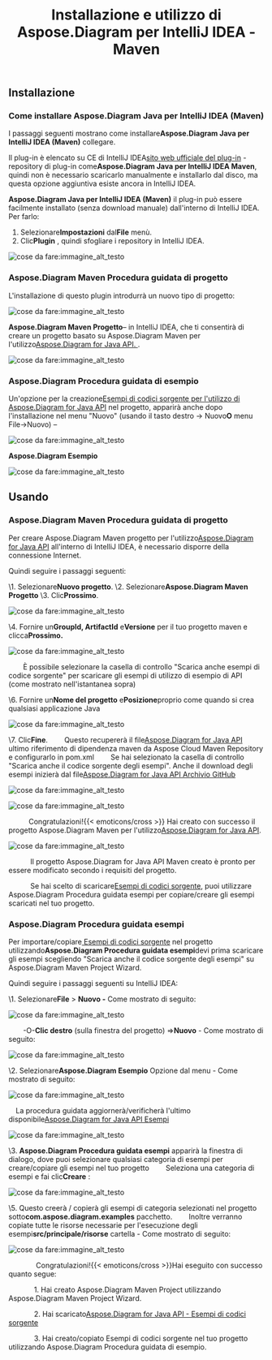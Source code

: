 ﻿---
title: Installazione e utilizzo di Aspose.Diagram per IntelliJ IDEA - Maven
type: docs
weight: 10
url: /it/java/installing-and-using-aspose-diagram-for-intellij-idea-maven/
---
## **Installazione**
### **Come installare Aspose.Diagram Java per IntelliJ IDEA (Maven)**
 I passaggi seguenti mostrano come installare**Aspose.Diagram Java per IntelliJ IDEA (Maven)** collegare.

 Il plug-in è elencato su CE di IntelliJ IDEA[sito web ufficiale del plug-in](https://goo.gl/JjSReR) - repository di plug-in come**Aspose.Diagram Java per IntelliJ IDEA Maven**, quindi non è necessario scaricarlo manualmente e installarlo dal disco, ma questa opzione aggiuntiva esiste ancora in IntelliJ IDEA.

**Aspose.Diagram Java per IntelliJ IDEA (Maven)** il plug-in può essere facilmente installato (senza download manuale) dall'interno di IntelliJ IDEA. Per farlo:

1.  Selezionare**Impostazioni** dal**File** menù.
1.  Clic**Plugin** , quindi sfogliare i repository in IntelliJ IDEA.

![cose da fare:immagine_alt_testo](http://i.imgur.com/CTDCnTb.jpg)
### **Aspose.Diagram Maven Procedura guidata di progetto**
 L'installazione di questo plugin introdurrà un nuovo tipo di progetto:

![cose da fare:immagine_alt_testo](http://download-codeplex.sec.s-msft.com/Download/SourceControlFileDownload.ashx?ProjectName=asposediagramjavaintellij&changeSetId=6bf310487f22abe8deaebf186b4fc55583a85b5b&itemId=src%2fresources%2fasposeSmall.png)

**Aspose.Diagram Maven Progetto**– in IntelliJ IDEA, che ti consentirà di creare un progetto basato su Aspose.Diagram Maven per l'utilizzo[Aspose.Diagram for Java API. ](http://goo.gl/pNOaGJ). 

![cose da fare:immagine_alt_testo](http://i.imgur.com/ZjhvjDU.jpg)
### **Aspose.Diagram Procedura guidata di esempio**
 Un'opzione per la creazione[Esempi di codici sorgente per l'utilizzo di Aspose.Diagram for Java API](https://goo.gl/UCIYLO) nel progetto, apparirà anche dopo l'installazione nel menu "Nuovo" (usando il tasto destro -> Nuovo**O** menu File->Nuovo) –

![cose da fare:immagine_alt_testo](http://download-codeplex.sec.s-msft.com/Download/SourceControlFileDownload.ashx?ProjectName=asposediagramjavaintellij&changeSetId=6bf310487f22abe8deaebf186b4fc55583a85b5b&itemId=src%2fresources%2fasposeSmall.png)

**Aspose.Diagram Esempio**

![cose da fare:immagine_alt_testo](http://i.imgur.com/68DKzJu.jpg)
## **Usando**
### **Aspose.Diagram Maven Procedura guidata di progetto**
 Per creare Aspose.Diagram Maven progetto per l'utilizzo[Aspose.Diagram for Java API](http://goo.gl/pNOaGJ) all'interno di IntelliJ IDEA, è necessario disporre della connessione Internet.

Quindi seguire i passaggi seguenti:

 \1. Selezionare**Nuovo progetto**.
 \2. Selezionare**Aspose.Diagram Maven Progetto** 
 \3. Clic**Prossimo**. 

![cose da fare:immagine_alt_testo](http://i.imgur.com/ZjhvjDU.jpg)


 \4. Fornire un**GroupId, ArtifactId** e**Versione** per il tuo progetto maven e clicca**Prossimo.**

![cose da fare:immagine_alt_testo](http://i.imgur.com/iAiYqcC.jpg)


`    `È possibile selezionare la casella di controllo "Scarica anche esempi di codice sorgente" per scaricare gli esempi di utilizzo di esempio di API (come mostrato nell'istantanea sopra)

 \6. Fornire un**Nome del progetto** e**Posizione**proprio come quando si crea qualsiasi applicazione Java

![cose da fare:immagine_alt_testo](http://i.imgur.com/0gulhIV.jpg)


 \7. Clic**Fine**.
 `    `Questo recupererà il file[Aspose.Diagram for Java API](http://goo.gl/pNOaGJ) ultimo riferimento di dipendenza maven da Aspose Cloud Maven Repository e configurarlo in pom.xml
 `    `Se hai selezionato la casella di controllo "Scarica anche il codice sorgente degli esempi". Anche il download degli esempi inizierà dal file[Aspose.Diagram for Java API Archivio GitHub](https://goo.gl/UCIYLO)

![cose da fare:immagine_alt_testo](http://i.imgur.com/9k59ehL.jpg)

![cose da fare:immagine_alt_testo](http://i.imgur.com/96qBPax.jpg)

 `     ` Congratulazioni!{{< emoticons/cross >}} Hai creato con successo il progetto Aspose.Diagram Maven per l'utilizzo[Aspose.Diagram for Java API](http://goo.gl/pNOaGJ).

![cose da fare:immagine_alt_testo](http://i.imgur.com/uHrjYHq.jpg)

`      `Il progetto Aspose.Diagram for Java API Maven creato è pronto per essere modificato secondo i requisiti del progetto.

 `      `Se hai scelto di scaricare[Esempi di codici sorgente](https://goo.gl/UCIYLO), puoi utilizzare Aspose.Diagram Procedura guidata esempi per copiare/creare gli esempi scaricati nel tuo progetto.
### **Aspose.Diagram Procedura guidata esempi**
 Per importare/copiare[ Esempi di codici sorgente](https://goo.gl/UCIYLO) nel progetto utilizzando**Aspose.Diagram Procedura guidata esempi**devi prima scaricare gli esempi scegliendo "Scarica anche il codice sorgente degli esempi" su Aspose.Diagram Maven Project Wizard.

Quindi seguire i passaggi seguenti su IntelliJ IDEA:

 \1. Selezionare**File** > **Nuovo -** Come mostrato di seguito:

![cose da fare:immagine_alt_testo](http://i.imgur.com/N8tT9Q0.jpg)


 `    `-O-**Clic destro** (sulla finestra del progetto) =>**Nuovo** - Come mostrato di seguito:

![cose da fare:immagine_alt_testo](http://i.imgur.com/aUBWkhp.jpg)


 \2. Selezionare**Aspose.Diagram Esempio** Opzione dal menu - Come mostrato di seguito:

![cose da fare:immagine_alt_testo](http://i.imgur.com/tVGGfhY.jpg)


`  `La procedura guidata aggiornerà/verificherà l'ultimo disponibile[Aspose.Diagram for Java API Esempi](https://goo.gl/UCIYLO) 

![cose da fare:immagine_alt_testo](http://i.imgur.com/5PZwsuq.jpg)


\3. **Aspose.Diagram Procedura guidata esempi** apparirà la finestra di dialogo, dove puoi selezionare qualsiasi categoria di esempi per creare/copiare gli esempi nel tuo progetto
 `    `Seleziona una categoria di esempi e fai clic**Creare** : 

![cose da fare:immagine_alt_testo](http://i.imgur.com/68DKzJu.jpg)


 \5. Questo creerà / copierà gli esempi di categoria selezionati nel progetto sotto**com.aspose.diagram.examples** pacchetto.
 `    `Inoltre verranno copiate tutte le risorse necessarie per l'esecuzione degli esempi**src/principale/risorse** cartella - Come mostrato di seguito:

![cose da fare:immagine_alt_testo](http://i.imgur.com/DyAl0u5.jpg)



 `       ` Congratulazioni!{{< emoticons/cross >}}Hai eseguito con successo quanto segue:

`       `1. Hai creato Aspose.Diagram Maven Project utilizzando Aspose.Diagram Maven Project Wizard.

 `       `2. Hai scaricato[Aspose.Diagram for Java API - Esempi di codici sorgente](https://goo.gl/UCIYLO)

`       `3. Hai creato/copiato Esempi di codici sorgente nel tuo progetto utilizzando Aspose.Diagram Procedura guidata di esempio.
